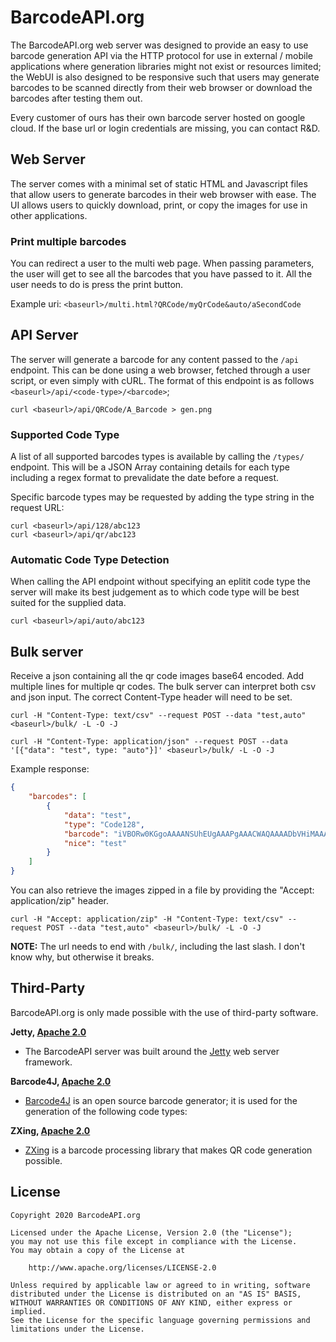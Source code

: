 # BarcodeAPI.org

The BarcodeAPI.org web server was designed to provide an easy to use barcode generation API via the HTTP protocol for use in external / mobile applications
where generation libraries might not exist or resources limited;
the WebUI is also designed to be responsive such that users may generate barcodes to be scanned directly from their web browser or download the barcodes after testing them out.

Every customer of ours has their own barcode server hosted on google cloud.
If the base url or login credentials are missing, you can contact R&D.

## Web Server

The server comes with a minimal set of static HTML and Javascript files that allow users to generate barcodes in their web browser with ease.
The UI allows users to quickly download, print, or copy the images for use in other applications.

### Print multiple barcodes
You can redirect a user to the multi web page.
When passing parameters, the user will get to see all the barcodes that you have passed to it.
All the user needs to do is press the print button.

Example uri: `<baseurl>/multi.html?QRCode/myQrCode&auto/aSecondCode`

## API Server

The server will generate a barcode for any content passed to the `/api` endpoint.
This can be done using a web browser, fetched through a user script, or even simply with cURL.
The format of this endpoint is as follows `<baseurl>/api/<code-type>/<barcode>`;

```
curl <baseurl>/api/QRCode/A_Barcode > gen.png
```

### Supported Code Type

A list of all supported barcodes types is available by calling the `/types/` endpoint.
This will be a JSON Array containing details for each type including a regex format to prevalidate the date before a request.

Specific barcode types may be requested by adding the type string in the request URL:

```
curl <baseurl>/api/128/abc123
curl <baseurl>/api/qr/abc123
```

### Automatic Code Type Detection

When calling the API endpoint without specifying an eplitit code type the server will make its best judgement as to which code type will be best suited for the supplied data.

```
curl <baseurl>/api/auto/abc123
```

## Bulk server
Receive a json containing all the qr code images base64 encoded. Add multiple lines for multiple qr codes.
The bulk server can interpret both csv and json input.
The correct Content-Type header will need to be set.
```
curl -H "Content-Type: text/csv" --request POST --data "test,auto" <baseurl>/bulk/ -L -O -J
```

```
curl -H "Content-Type: application/json" --request POST --data '[{"data": "test", type: "auto"}]' <baseurl>/bulk/ -L -O -J
```

Example response:
```json
{
    "barcodes": [
        {
            "data": "test",
            "type": "Code128",
            "barcode": "iVBORw0KGgoAAAANSUhEUgAAAPgAAACWAQAAAADbVHiMAAAACXBIWXMAABcSAAAXEgFnn9JSAAAAEnRFWHRTb2Z0d2FyZQBCYXJjb2RlNEryjnYuAAAAoUlEQVR4Xu3RQQrCMBCF4YDSbKS9gblClxVK3mG8huDCRc8luPYMgQrdVqTUghC7nRECQkGQN5DN/0FIGBNjPDnc+5Wr/LE18N7sg70eXNidZzN0Op1Op9PpdDqdTqfT/8JTs6xP84Eoy3pfb3MrivJyk6V8elxGiKK8uwGiKA9ZAVG02wai6PtjB1H0+4akP8u1Tf3vVedFI8p3+/ucX/sbOxWMgntIk+8AAAAASUVORK5CYII=",
            "nice": "test"
        }
    ]
}
```

You can also retrieve the images zipped in a file by providing the "Accept: application/zip" header.
```
curl -H "Accept: application/zip" -H "Content-Type: text/csv" --request POST --data "test,auto" <baseurl>/bulk/ -L -O -J
```

**NOTE:** The url needs to end with `/bulk/`, including the last slash. I don't know why, but otherwise it breaks.

## Third-Party

BarcodeAPI.org is only made possible with the use of third-party software.

**Jetty, [Apache 2.0](https://www.eclipse.org/jetty/licenses.html)**

* The BarcodeAPI server was built around the [Jetty](https://www.eclipse.org/jetty/) web server framework.

**Barcode4J, [Apache 2.0](http://barcode4j.sourceforge.net/#Introduction)**

* [Barcode4J](http://barcode4j.sourceforge.net/) is an open source barcode generator; it is used for the generation of the following code types:

**ZXing, [Apache 2.0](https://github.com/zxing/zxing/blob/master/LICENSE)**

* [ZXing](https://github.com/zxing/zxing/) is a barcode processing library that makes QR code generation possible.

## License

```text
Copyright 2020 BarcodeAPI.org

Licensed under the Apache License, Version 2.0 (the "License");
you may not use this file except in compliance with the License.
You may obtain a copy of the License at

    http://www.apache.org/licenses/LICENSE-2.0

Unless required by applicable law or agreed to in writing, software
distributed under the License is distributed on an "AS IS" BASIS,
WITHOUT WARRANTIES OR CONDITIONS OF ANY KIND, either express or implied.
See the License for the specific language governing permissions and
limitations under the License.
```

